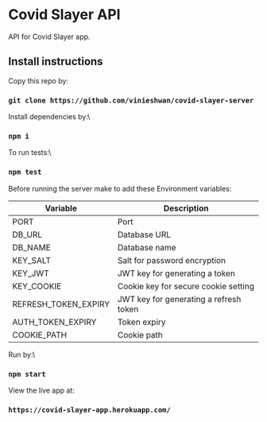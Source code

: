 # Covid Slayer API

API for Covid Slayer app.

## Install instructions

Copy this repo by:

### `git clone https://github.com/vinieshwan/covid-slayer-server`

Install dependencies by:\

### `npm i`

To run tests:\

### `npm test`

Before running the server make to add these Environment variables:

| Variable             | Description                            |
| -------------------- | -------------------------------------- |
| PORT                 | Port                                   |
| DB_URL               | Database URL                           |
| DB_NAME              | Database name                          |
| KEY_SALT             | Salt for password encryption           |
| KEY_JWT              | JWT key for generating a token         |
| KEY_COOKIE           | Cookie key for secure cookie setting   |
| REFRESH_TOKEN_EXPIRY | JWT key for generating a refresh token |
| AUTH_TOKEN_EXPIRY    | Token expiry                           |
| COOKIE_PATH          | Cookie path                            |

Run by:\

### `npm start`

View the live app at:

### `https://covid-slayer-app.herokuapp.com/`
